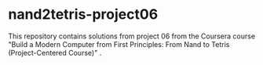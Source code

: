 # nand2tetris-project06
This repository contains solutions from project 06 from the Coursera course "Build a Modern Computer from First Principles: From Nand to Tetris (Project-Centered Course)" .

